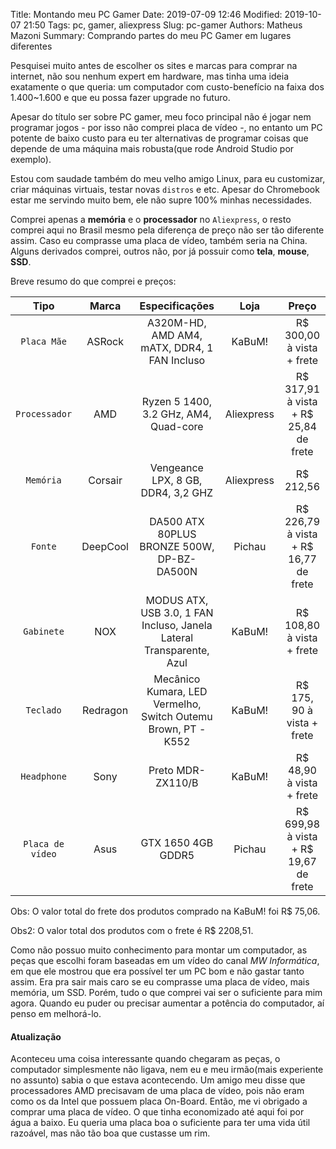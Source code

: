 Title: Montando meu PC Gamer
Date: 2019-07-09 12:46
Modified: 2019-10-07 21:50
Tags: pc, gamer, aliexpress
Slug: pc-gamer
Authors: Matheus Mazoni
Summary: Comprando partes do meu PC Gamer em lugares diferentes

<!-- ## Comprando as peças pela internet -->


Pesquisei muito antes de escolher os sites e marcas para comprar na internet, não sou nenhum expert em hardware, mas tinha uma ideia exatamente o que queria: um computador com custo-benefício na faixa dos 1.400~1.600 e que eu possa fazer upgrade no futuro.

Apesar do título ser sobre PC gamer, meu foco principal não é jogar nem programar jogos - por isso não comprei placa de vídeo -, no entanto um PC potente de baixo custo para eu ter alternativas de programar coisas que depende de uma máquina mais robusta(que rode Android Studio por exemplo). 

Estou com saudade também do meu velho amigo Linux, para eu customizar, criar máquinas virtuais, testar novas `distros` e etc. Apesar do Chromebook estar me servindo muito bem, ele não supre 100% minhas necessidades. 

Comprei apenas a __memória__ e o __processador__ no `Aliexpress`, o resto comprei aqui no Brasil mesmo pela diferença de preço não ser tão diferente assim. Caso eu comprasse uma placa de vídeo, também seria na China. Alguns derivados comprei, outros não, por já possuir como __tela__, __mouse__, __SSD__.

Breve resumo do que comprei e preços:


| **Tipo** | **Marca** | **Especificações** | **Loja** | **Preço** |
|:--------:|:---------:|:------------------:|:--------:|:---------:|
| `Placa Mãe` | ASRock | A320M-HD, AMD AM4, mATX, DDR4, 1 FAN Incluso | KaBuM! | R$ 300,00 à vista + frete |
| `Processador` | AMD | Ryzen 5 1400, 3.2 GHz, AM4, Quad-core | Aliexpress | R$ 317,91 à vista + R$ 25,84 de frete |
| `Memória` | Corsair | Vengeance LPX, 8 GB, DDR4, 3,2 GHZ  | Aliexpress | R$ 212,56 |
| `Fonte` | DeepCool  | DA500 ATX 80PLUS BRONZE 500W, DP-BZ-DA500N  | Pichau  | R$ 226,79 à vista + R$ 16,77 de frete  |
| `Gabinete` | NOX  | MODUS ATX, USB 3.0, 1 FAN Incluso, Janela Lateral Transparente, Azul  | KaBuM!  | R$ 108,80 à vista + frete  |
| `Teclado` | Redragon  | Mecânico Kumara, LED Vermelho, Switch Outemu Brown, PT - K552  |  KaBuM! |    R$ 175, 90 à vista + frete |
| `Headphone` | Sony | Preto MDR-ZX110/B  |  KaBuM! |  R$ 48,90 à vista + frete |
| `Placa de vídeo` | Asus | GTX 1650 4GB GDDR5 | Pichau | R$ 699,98 à vista + R$ 19,67 de frete |


Obs: O valor total do frete dos produtos comprado na KaBuM! foi R$ 75,06.

Obs2: O valor total dos produtos com o frete é R$ 2208,51.

Como não possuo muito conhecimento para montar um computador, as peças que escolhi foram baseadas em um vídeo do canal _MW Informática_, em que ele mostrou que era possível ter um PC bom e não gastar tanto assim. Era pra sair mais caro se eu comprasse uma placa de vídeo, mais memória, um SSD. Porém, tudo o que comprei vai ser o suficiente para mim agora. Quando eu puder ou precisar aumentar a potência do computador, aí penso em melhorá-lo.

#### Atualização 

Aconteceu uma coisa interessante quando chegaram as peças, o computador simplesmente não ligava, nem eu e meu irmão(mais experiente no assunto) sabia o que estava acontecendo. Um amigo meu disse que processadores AMD precisavam de uma placa de vídeo, pois não eram como os da Intel que possuem placa On-Board. Então, me vi obrigado a comprar uma placa de vídeo. O que tinha economizado até aqui foi por água a baixo. Eu queria uma placa boa o suficiente para ter uma vida útil razoável, mas não tão boa que custasse um rim.